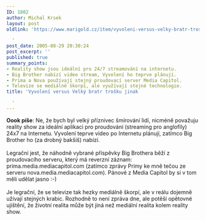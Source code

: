 ```yaml
---
ID: 1802
author: Michal Krsek
layout: post
oldlink: 'https://www.marigold.cz/item/vyvoleni-versus-velky-bratr-trosku-jinak

  '
post_date: 2005-08-29 20:30:24
post_excerpt: ''
published: true
summary_points:
- Reality show jsou ideální pro 24/7 streamování na internetu.
- Big Brother nabízí video stream, Vyvolení ho teprve plánují.
- Prima a Nova používají stejný proudovací server Media Capitol.
- Televize se mediálně škorpí, ale využívají stejné technologie.
title: 'Vyvolení versus Velký bratr trošku jinak

  '
---
```


<p><b>Oook píše</b>: Ne, že bych byl velký příznivec
šmírování lidí, nicméně považuju reality show za ideální aplikaci pro
proudování (streaming pro anglofily) 24x7 na Internetu. Vyvolení teprve
video po Internetu plánují, zatímco Big Brother ho (za drobný bakšiš)
nabízí.<br />
<br />
Legrační jest, že náhodně vybrané příspěvky Big Brothera běží z
proudovacího serveru, který má reverzní záznam:
prima.media.mediacapitol.com (zatímco zprávy Primy ke mně tečou ze
serveru nova.media.mediacapitol.com). Pánové z Media Capitol by si v
tom měli udělat jasno :-)<br />
<br />
Je legrační, že se televize tak hezky mediálně škorpí, ale v reálu
dojemně užívají stejných krabic. Rozhodně to není zpráva dne, ale
potěší opětovné ujištění, že životní realita může být jiná než mediální
realita kolem reality show.<br />
<br />
</p>